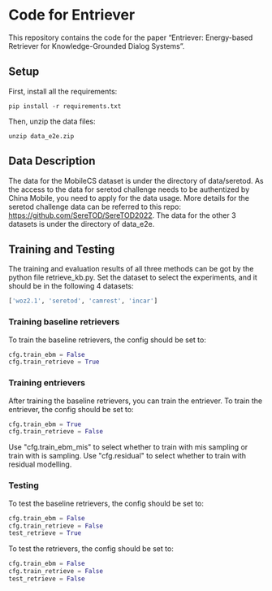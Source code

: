 # Code for Entriever
This repository contains the code for the paper “Entriever: Energy-based Retriever for Knowledge-Grounded Dialog Systems”.

## Setup
First, install all the requirements:
```Shell
pip install -r requirements.txt 
```

Then, unzip the data files:
```Shell
unzip data_e2e.zip
```
## Data Description
The data for the MobileCS dataset is under the directory of data/seretod.
As the access to the data for seretod challenge needs to be authentized by China Mobile, you need to apply for the data usage. More details for the seretod challenge data can be referred to this repo: https://github.com/SereTOD/SereTOD2022. 
The data for the other 3 datasets is under the directory of data_e2e.

## Training and Testing

The training and evaluation results of all three methods can be got by the python file retrieve_kb.py.
Set the dataset to select the experiments, and it should be in the following 4 datasets: 
```Python
['woz2.1', 'seretod', 'camrest', 'incar']
```

### Training baseline retrievers
To train the baseline retrievers, the config should be set to:
```Python
cfg.train_ebm = False
cfg.train_retrieve = True
```

### Training entrievers

After training the baseline retrievers, you can train the entriever. To train the entriever, the config should be set to:
```Python
cfg.train_ebm = True
cfg.train_retrieve = False
```

Use "cfg.train_ebm_mis" to select whether to train with mis sampling or train with is sampling.
Use "cfg.residual" to select whether to train with residual modelling.

### Testing

To test the baseline retrievers, the config should be set to:
```Python
cfg.train_ebm = False
cfg.train_retrieve = False
test_retrieve = True
```

To test the retrievers, the config should be set to:
```Python
cfg.train_ebm = False
cfg.train_retrieve = False
test_retrieve = False
```
